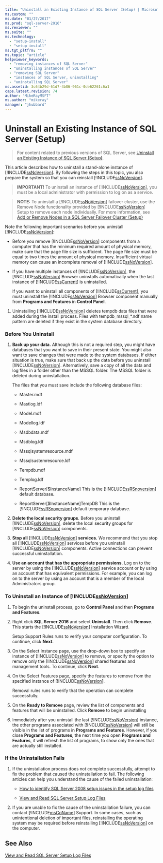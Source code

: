 ```yaml
---
title: "Uninstall an Existing Instance of SQL Server (Setup) | Microsoft Docs"
ms.custom: ""
ms.date: "01/27/2017"
ms.prod: "sql-server-2016"
ms.reviewer: ""
ms.suite: ""
ms.technology: 
  - "setup-install"
  - "setup-install"
ms.tgt_pltfrm: ""
ms.topic: "article"
helpviewer_keywords: 
  - "removing instances of SQL Server"
  - "uninstalling instances of SQL Server"
  - "removing SQL Server"
  - "instances of SQL Server, uninstalling"
  - "uninstalling SQL Server"
ms.assetid: 3c64b29d-61d7-4b86-961c-0de62261c6a1
caps.latest.revision: 74
author: "MikeRayMSFT"
ms.author: "mikeray"
manager: "jhubbard"
---
```

# Uninstall an Existing Instance of SQL Server (Setup)

 > For content related to previous versions of SQL Server, see [Uninstall an Existing Instance of SQL Server (Setup)](https://msdn.microsoft.com/en-US/library/ms143412(SQL.120).aspx).

  This article describes how to uninstall a stand-alone instance of [!INCLUDE[ssNoVersion](../../includes/ssnoversion-md.md)]. By following the steps in this topic, you also prepare the system so that you can reinstall [!INCLUDE[ssNoVersion](../../includes/ssnoversion-md.md)].  
  
>**IMPORTANT!** To uninstall an instance of [!INCLUDE[ssNoVersion](../../includes/ssnoversion-md.md)], you must be a local administrator with permission to log on as a service.  
  
> **NOTE:** To uninstall a [!INCLUDE[ssNoVersion](../../includes/ssnoversion-md.md)] failover cluster, use the Remove Node functionality provided by [!INCLUDE[ssNoVersion](../../includes/ssnoversion-md.md)] Setup to remove each node individually. For more information, see [Add or Remove Nodes in a SQL Server Failover Cluster &#40;Setup&#41;](../../sql-server/failover-clusters/install/add-or-remove-nodes-in-a-sql-server-failover-cluster-setup.md)  
  
 Note the following important scenarios before you uninstall [!INCLUDE[ssNoVersion](../../includes/ssnoversion-md.md)]:  
  
-   Before you remove [!INCLUDE[ssNoVersion](../../includes/ssnoversion-md.md)] components from a computer that has the minimum required amount of physical memory, make sure that the page file size is sufficient. The page file size must be equal to two times the amount of physical memory. Insufficient virtual memory can cause an incomplete removal of [!INCLUDE[ssNoVersion](../../includes/ssnoversion-md.md)].  
  
-   If you have multiple instances of [!INCLUDE[ssNoVersion](../../includes/ssnoversion-md.md)], the [!INCLUDE[ssNoVersion](../../includes/ssnoversion-md.md)] Browser uninstalls automatically when the last instance of [!INCLUDE[ssCurrent](../../includes/sscurrent-md.md)] is uninstalled.  
  
     If you want to uninstall all components of [!INCLUDE[ssCurrent](../../includes/sscurrent-md.md)], you must uninstall the [!INCLUDE[ssNoVersion](../../includes/ssnoversion-md.md)] Browser component manually from **Programs and Features** in **Control Panel**.  
  
1.  Uninstalling [!INCLUDE[ssNoVersion](../../includes/ssnoversion-md.md)] deletes tempdb data files that were added during the install process. Files with tempdb_mssql_*.ndf name pattern are deleted if they exist in the system database directory.  
  
### Before You Uninstall  
  
1.  **Back up your data.** Although this is not a required step, you might have databases that you want to save in their present state. You might also want to save changes that were made to the system databases. If either situation is true, make sure that back up the data before you uninstall [!INCLUDE[ssNoVersion](../../includes/ssnoversion-md.md)]. Alternatively, save a copy of all the data and log files in a folder other than the MSSQL folder. The MSSQL folder is deleted during uninstallation.  
  
     The files that you must save include the following database files:  
  
    -   Master.mdf  
  
    -   Mastlog.ldf  
  
    -   Model.mdf  
  
    -   Modellog.ldf  
  
    -   Msdbdata.mdf  
  
    -   Msdblog.ldf  
  
    -   Mssqlsystemresource.mdf  
  
    -   Mssqlsustemresource.ldf  
  
    -   Tempdb.mdf  
  
    -   Templog.ldf  
  
    -   ReportServer[$InstanceName] This is the [!INCLUDE[ssRSnoversion](../../includes/ssrsnoversion-md.md)] default database.  
  
    -   ReportServer[$InstanceName]TempDB This is the [!INCLUDE[ssRSnoversion](../../includes/ssrsnoversion-md.md)] default temporary database.  
  
2.  **Delete the local security groups.** Before you uninstall [!INCLUDE[ssNoVersion](../../includes/ssnoversion-md.md)], delete the local security groups for [!INCLUDE[ssNoVersion](../../includes/ssnoversion-md.md)] components.  
  
3.  **Stop all**  [!INCLUDE[ssNoVersion](../../includes/ssnoversion-md.md)] **services.** We recommend that you stop all [!INCLUDE[ssNoVersion](../../includes/ssnoversion-md.md)] services before you uninstall [!INCLUDE[ssNoVersion](../../includes/ssnoversion-md.md)] components. Active connections can prevent successful uninstallation.  
  
4.  **Use an account that has the appropriate permissions.** Log on to the server by using the [!INCLUDE[ssNoVersion](../../includes/ssnoversion-md.md)] service account or by using an account that has equivalent permissions. For example, you can log on to the server by using an account that is a member of the local Administrators group.  
  
### To Uninstall an Instance of [!INCLUDE[ssNoVersion](../../includes/ssnoversion-md.md)]  
  
1.  To begin the uninstall process, go to **Control Panel** and then **Programs and Features**.  
  
2.  Right click **SQL Server 2016** and select **Uninstall**. Then click **Remove**. This starts the [!INCLUDE[ssNoVersion](../../includes/ssnoversion-md.md)] Installation Wizard.  
  
     Setup Support Rules runs to verify your computer configuration. To continue, click **Next**.  
  
3.  On the Select Instance page, use the drop-down box to specify an instance of [!INCLUDE[ssNoVersion](../../includes/ssnoversion-md.md)] to remove, or specify the option to remove only the [!INCLUDE[ssNoVersion](../../includes/ssnoversion-md.md)] shared features and management tools. To continue, click **Next**.  
  
4.  On the Select Features page, specify the features to remove from the specified instance of [!INCLUDE[ssNoVersion](../../includes/ssnoversion-md.md)].  
  
     Removal rules runs to verify that the operation can complete successfully.  
  
5.  On the **Ready to Remove** page, review the list of components and features that will be uninstalled. Click **Remove** to begin uninstalling  
  
6.  Immediately after you uninstall the last [!INCLUDE[ssNoVersion](../../includes/ssnoversion-md.md)] instance, the other programs associated with [!INCLUDE[ssNoVersion](../../includes/ssnoversion-md.md)] will still be visible in the list of programs in **Programs and Features**. However, if you close **Programs and Features**, the next time you open **Programs and Features**, it will refresh the list of programs, to show only the ones that are actually still installed.  
  
### If the Uninstallation Fails  
  
1.  If the uninstallation process does not complete successfully, attempt to fix the problem that caused the uninstallation to fail. The following articles can help you understand the cause of the failed uninstallation:  
  
    -   [How to identify SQL Server 2008 setup issues in the setup log files](http://support.microsoft.com/kb/955396/en-us)  
  
    -   [View and Read SQL Server Setup Log Files](../../database-engine/install-windows/view-and-read-sql-server-setup-log-files.md)  
  
2.  If you are unable to fix the cause of the uninstallation failure, you can contact [!INCLUDE[msCoName](../../includes/msconame-md.md)] Support. In some cases, such as unintentional deletion of important files, reinstalling the operating system may be required before reinstalling [!INCLUDE[ssNoVersion](../../includes/ssnoversion-md.md)] on the computer.  
  
## See Also  
 [View and Read SQL Server Setup Log Files](../../database-engine/install-windows/view-and-read-sql-server-setup-log-files.md)  
  
  
